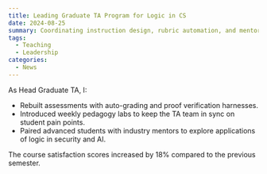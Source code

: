 ```yaml
---
title: Leading Graduate TA Program for Logic in CS
date: 2024-08-25
summary: Coordinating instruction design, rubric automation, and mentorship for 120+ students in CSE Logic.
tags:
  - Teaching
  - Leadership
categories:
  - News
---
```


As Head Graduate TA, I:

- Rebuilt assessments with auto-grading and proof verification harnesses.
- Introduced weekly pedagogy labs to keep the TA team in sync on student pain points.
- Paired advanced students with industry mentors to explore applications of logic in security and AI.

The course satisfaction scores increased by 18% compared to the previous semester.
